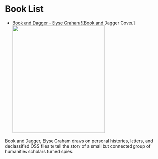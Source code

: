 # Book List

- Book and Dagger - Elyse Graham
![Book and Dagger Cover.]<img src="https://static01.nyt.com/images/2024/09/24/books/24elyse-graham-cover/24elyse-graham-cover-jumbo.jpg?quality=75&auto=webp" width="300" height="350" />

Book and Dagger, Elyse Graham draws on personal histories, letters, and declassified OSS files to tell the story of a small but connected group of humanities scholars turned spies. 
